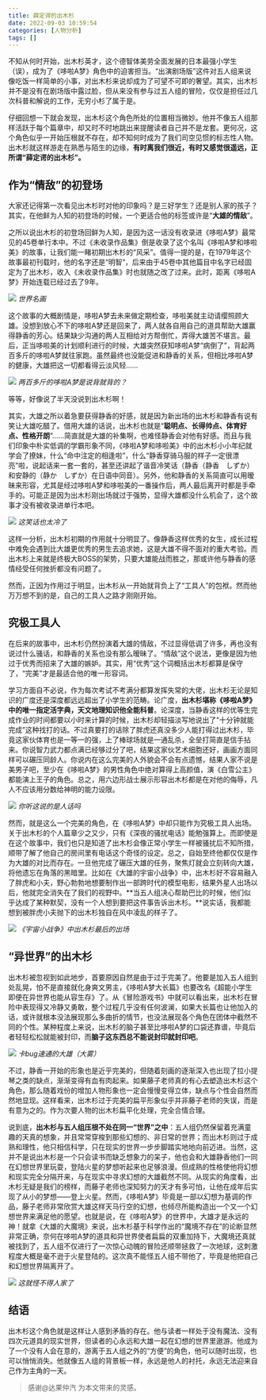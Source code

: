 ```yaml
---
title: 薛定谔的出木杉
date: 2022-09-03 10:59:54
categories: [人物分析]
tags: []
---
```



不知从何时开始，出木杉英才，这个德智体美劳全面发展的日本最强小学生（误），成为了《哆啦A梦》角色中的迫害担当。“出演剧场版”这件对五人组来说像吃饭一样简单的小事，对出木杉来说却成为了可望不可即的奢望。其实，出木杉并不是没有在剧场版中露过脸，但从来没有参与过五人组的冒险，仅仅是担任过几次科普和解说的工作，无穷小杉了属于是。

仔细回想一下就会发现，出木杉这个角色所处的位置相当微妙。他并不像五人组那样活跃于每个篇章中，却又时不时地跳出来提醒读者自己并不是龙套。更何况，这个角色似乎一开始压根就不存在，却不知何时成为了我们司空见惯的标志性人物。出木杉就这样游走在熟悉与陌生的边缘，**有时离我们很近，有时又感觉很遥远，正所谓“薛定谔的出木杉”。**

## 作为“情敌”的初登场

大家还记得第一次看见出木杉时对他的印象吗？是三好学生？还是别人家的孩子？其实，在他鲜为人知的初登场的时候，一个更适合他的标签或许是“**大雄的情敌**”。

之所以说出木杉的初登场回鲜为人知，是因为这一话没有收录进《哆啦A梦》最常见的45卷单行本中。不过《未收录作品集》倒是收录了这个名叫《哆啦A梦和哆啦美》的故事，让我们能一睹初期出木杉的“风采”。值得一提的是，在1979年这个故事最初刊载时，他的名字还是“明智”，后来由于45卷中其他篇目中名字已经固定为了出木杉，收入《未收录作品集》时也就随之改了过来。此时，距离《哆啦A梦》开始连载已经过去了9年。

![](https://picx.zhimg.com/80/v2-bffdd1e75a2e6bdbcf484bb6917a6a6a_1440w.jpg?source=d16d100b)
_世界名画_

这个故事的大概剧情是，哆啦A梦去未来做定期检查，哆啦美就主动请缨照顾大雄。没想到放心不下的哆啦A梦还是回来了，两人就各自用自己的道具帮助大雄赢得静香的芳心。结果缺少沟通的两人互相给对方帮倒忙，弄得大雄苦不堪言。最后，正当哆啦美的计划顺利进行的时候，大雄突然获知哆啦A梦“病倒了”，背起两百多斤的哆啦A梦就往家跑。虽然最终也没能促进和静香的关系，但相比哆啦A梦的健康，大雄把这一切都看得云淡风轻……

![](https://pica.zhimg.com/80/v2-7739fff228dcc4c41b55717faa6f9ae0_1440w.jpg?source=d16d100b)
_两百多斤的哆啦A梦是说背就背的？_

等等，好像说了半天没说到出木杉啊！

其实，大雄之所以着急要获得静香的好感，就是因为新出场的出木杉和静香有说有笑让大雄吃醋了。借用大雄的话说，出木杉也就是“**聪明点、长得帅点、体育好点、性格开朗**”……简直就是大雄的补集啊，也难怪静香会对他有好感。而且与我们印象中朴实低调的学霸形象不同，《哆啦A梦和哆啦美》中的出木杉小小年纪就学会了撩妹，什么“命中注定的相逢啦”，什么“静香穿骑马服的样子一定很漂亮”啦，说起话来一套一套的，甚至还讲起了谐音冷笑话（静香（静香　しずか）和安静的（静か　しずか）在日语中同音）。另外，他和静香的关系简直可以用暧昧来形容，尤其是经过哆啦A梦和哆啦美的一番操作后，两人最后离开时都是手牵手的。可能正是因为出木杉刚出场就过于强势，显得大雄都没什么机会了，这个故事才没有被收录进单行本吧。

![](https://picx.zhimg.com/80/v2-c28efef38b3beabbab79c64ac2593eec_1440w.jpg?source=d16d100b)
_这笑话也太冷了_

这样一分析，出木杉初期的作用就十分明显了。像静香这样优秀的女生，成长过程中难免会遇到比大雄更优秀的男生去追求她，这是大雄不得不面对的重大考验。而出木杉上来就是终极大BOSS的架势，只要大雄能战而胜之，那或许他与静香的感情经受任何挫折都没有问题了。

然而，正因为作用过于明显，出木杉从一开始就背负上了“工具人”的包袱。然而他万万想不到的是，自己的工具人之路才刚刚开始。

## 究极工具人

在后来的故事中，出木杉仍然扮演着大雄的情敌，不过显得低调了许多，再也没有说过什么骚话，和静香的关系也没有那么暧昧了。“情敌”这个说法，更像是因为他过于优秀而招来了大雄的嫉妒。其实，用“优秀”这个词概括出木杉都算是保守了，“完美”才是最适合他的唯一形容词。

学习方面自不必说，作为每次考试不考满分都算发挥失常的大佬，出木杉无论是知识的广度还是深度都远远超出了小学生的范畴。论广度，**出木杉堪称《哆啦A梦》中的唯一指定活字典，天文地理知识他全能科普**。论深度，当静香这样的优等生完成作业的时间都要以小时来计算的时候，出木杉却轻描淡写地说出了“十分钟就能完成”这种找打的话。不过真要打的话除了胖虎还真没多少人能打得过出木杉，毕竟这家伙体育也是一等一的强，上了棒球场就是一通乱杀，全垒打简直是信手拈来。你说智力武力都点满已经够过分了吧，结果这家伙艺术细胞还好，画画方面同样可以碾压同龄人。你说内在这么完美的人外貌会不会有点遗憾，结果人家不说是美男子吧，至少在《哆啦A梦》的男性角色中绝对算得上高颜值，演《白雪公主》都能演上王子的角色。总之，用六边形战士展示形容出木杉都是在对他的侮辱，凡人不应该用分数给神明的能力设限。

![](https://pic2.zhimg.com/80/v2-d52c0ab420106269d10d710bcb670468_1440w.jpg?source=d16d100b)
_你听这说的是人话吗_

然而，就是这么一个完美的角色，在《哆啦A梦》中却只能作为究极工具人出场。关于出木杉的个人篇章少之又少，只有《深夜的骚扰电话》能勉强算上。而即使是在这个故事中，我们也只是知道了出木杉会像正常小学生一样被骚扰后不知所措，顺带了解了他自己的房间里有电话这个奇怪的设定。总之，自始至终他都仅仅是作为大雄的对比而存在。一旦他完成了碾压大雄的任务，聚焦灯就会立刻转向大雄，将他遗忘在角落的黑暗里。比如在《大雄的宇宙小战争》中，出木杉好不容易融入了胖虎和小夫，野心勃勃地想要制作出一部跨时代的模型电影，结果外星人出场以后，他就完全消失在了我们的视野中。**当五人组决心帮助巴比的时候，他们似乎达成了某种默契，没有一个人想到要把这件事告诉出木杉。**说实话，我都能想到被胖虎小夫抛下的出木杉独自在风中凌乱的样子了。

![](https://pic3.zhimg.com/80/v2-5ff803107a79fe37a1f72ce9e29467ef_1440w.jpg?source=d16d100b)
_《宇宙小战争》中出木杉最后的出场_

## “异世界”的出木杉

出木杉被忽视到如此地步，首要原因自然是由于过于完美了。他要是加入五人组到处乱晃，怕不是直接就化身爽文男主，《哆啦A梦大长篇》也要改名《超能小学生即便在异世界也能从容生存》了。从《冒险游戏书》中就可以看出来，出木杉在冒险中表现得又冷静又勇敢，整个过程几乎没有任何波澜，如果大长篇也让他加入的话，或许就根本没法展现那么多曲折的情节，也没法展现各个角色在团体中截然不同的个性。某种程度上来说，出木杉的脑子甚至比哆啦A梦的口袋还靠谱，毕竟后者轻轻松松就能被封印，而**脑子这东西总不能说封印就封印吧**。

![](https://pic1.zhimg.com/80/v2-35c7d7cf41a90dacb8d0756e1e5af327_1440w.jpg?source=d16d100b)
_卡bug速通的大雄（大雾）_

不过，静香一开始的形象也是近乎完美的，但随着刻画的逐渐深入也出现了拉小提琴之类的缺点，渐渐变得有血有肉起来。如果藤子老师真的有心去塑造出木杉这个角色，那么随着戏份的增加人物形象也一定会慢慢变得立体，缺点与个性会自然而然地显现。这样看来，出木杉过于完美的扁平形象似乎并非藤子老师的失误，而是有意为之的。作为次要人物的出木杉扁平化处理，完全合情合理。

说到底，**出木杉与五人组压根不处在同一“世界”之中**：五人组仍然保留着充满童趣的天真的想象，并且常常穿梭到那些幻想的、非日常的世界；而出木杉则过于成熟和理性，他只相信科学，只在现实的世界一步步脚踏实地地向前迈进。当然，这并不是说出木杉是一个只会读书而缺乏想象力的呆子，他也会和大雄静香他们一同在幻想世界里玩耍，登陆火星的梦想听起来也足够浪漫。但成熟的性格使他将幻想和现实完全分隔开来，与在现实中寻求幻想的大雄截然不同。从现实的角度看，出木杉无疑是我们的榜样，而藤子老师也深知努力的天才有多可怕，让他在成年后实现了从小的梦想——登上火星。然而，《哆啦A梦》毕竟是一部以幻想为基调的作品，藤子老师非常欣赏大雄这样天马行空的幻想，也倾尽所能构造出一个又一个幻想世界来满足他的愿望。也就是说，在《哆啦A梦》的世界中，大雄才是永远的神！就拿《大雄的大魔境》来说，出木杉基于科学作出的“魔境不存在”的论断显然非常正确，奈何在哆啦A梦的道具和异世界使者扁扁的双重加持下，大魔境还真就被找到了，五人组不仅进行了一次惊心动魄的冒险还顺带拯救了一次地球，这刺激程度大概是毫不逊于火星登陆的。这次真不能怪五人组不带他了，毕竟是他把自己和幻想世界隔离开了。

![](https://pica.zhimg.com/80/v2-99cfe9e0f5911a483ce2af3cc3a6d1a7_1440w.jpg?source=d16d100b)
_这就怪不得人家了_
## 结语

出木杉这个角色就是这样让人感到矛盾的存在。他与读者一样处于没有魔法、没有四次元道具的现实世界，但读者的心永远和大雄一起在幻想的世界里遨游。他成为了一个没有人会在意的，游离于五人组之外的“方便”的角色，他可以随时出现，也可以悄悄消失。他就像五人组的背景板一样，永远是他人的衬托，永远无法迎来自己作为主角的一天。
</br>
> 感谢@达果仲汽 为本文带来的灵感。